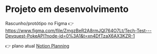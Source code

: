 # Projeto em desenvolvimento

Rascunho/protótipo no Figma :point_right: https://www.figma.com/file/ZmgzBeR2A8rmJQI764O7Lt/Tech-Test---Devquest-PokeAPI?node-id=0%3A1&t=xn4DfTzaX6AX3KZR-1

:point_right: plano atual [Notion Planning](https://hissing-meerkat-211.notion.site/Tech-Test-DevQuest-0c6ef4a66477431aafecf084118c6208)

